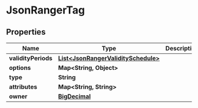 
# JsonRangerTag

## Properties
Name | Type | Description | Notes
------------ | ------------- | ------------- | -------------
**validityPeriods** | [**List&lt;JsonRangerValiditySchedule&gt;**](JsonRangerValiditySchedule.md) |  |  [optional]
**options** | **Map&lt;String, Object&gt;** |  |  [optional]
**type** | **String** |  |  [optional]
**attributes** | **Map&lt;String, String&gt;** |  |  [optional]
**owner** | [**BigDecimal**](BigDecimal.md) |  |  [optional]




